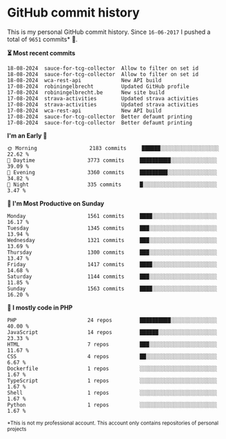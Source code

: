 # GitHub commit history
This is my personal GitHub commit history. Since <!--START_SECTION:first-commit-date-->`16-06-2017`<!--END_SECTION:first-commit-date--> I pushed a total of <!--START_SECTION:total-commit-count-->`9651`<!--END_SECTION:total-commit-count--> commits* 🎉.

<!--START_SECTION:most-recent-commits-->
**⏳ Most recent commits**
                                        
```text
18-08-2024  sauce-for-tcg-collector  Allow to filter on set id
18-08-2024  sauce-for-tcg-collector  Allow to filter on set id
18-08-2024  wca-rest-api             New API build
17-08-2024  robiningelbrecht         Updated GitHub profile
17-08-2024  robiningelbrecht.be      New site build
17-08-2024  strava-activities        Updated strava activities
17-08-2024  strava-activities        Updated strava activities
17-08-2024  wca-rest-api             New API build
17-08-2024  sauce-for-tcg-collector  Better defaumt printing
17-08-2024  sauce-for-tcg-collector  Better defaumt printing
```
<!--END_SECTION:most-recent-commits-->  

<!--START_SECTION:commits-per-day-time-->
**I&#039;m an Early 🐤**

```text
🌞 Morning                 2183 commits     ██████░░░░░░░░░░░░░░░░░░░   22.62 %
🌆 Daytime                 3773 commits     ██████████░░░░░░░░░░░░░░░   39.09 %
🌃 Evening                 3360 commits     █████████░░░░░░░░░░░░░░░░   34.82 %
🌙 Night                   335 commits      █░░░░░░░░░░░░░░░░░░░░░░░░   3.47 %
```
<!--END_SECTION:commits-per-day-time-->  

<!--START_SECTION:commits-per-weekday-->
**📅 I&#039;m Most Productive on Sunday**

```text
Monday                    1561 commits     ████░░░░░░░░░░░░░░░░░░░░░   16.17 %
Tuesday                   1345 commits     ███░░░░░░░░░░░░░░░░░░░░░░   13.94 %
Wednesday                 1321 commits     ███░░░░░░░░░░░░░░░░░░░░░░   13.69 %
Thursday                  1300 commits     ███░░░░░░░░░░░░░░░░░░░░░░   13.47 %
Friday                    1417 commits     ████░░░░░░░░░░░░░░░░░░░░░   14.68 %
Saturday                  1144 commits     ███░░░░░░░░░░░░░░░░░░░░░░   11.85 %
Sunday                    1563 commits     ████░░░░░░░░░░░░░░░░░░░░░   16.20 %
```
<!--END_SECTION:commits-per-weekday-->  

<!--START_SECTION:repos-per-language-->
**💬 I mostly code in PHP**

```text
PHP                       24 repos         ██████████░░░░░░░░░░░░░░░   40.00 %
JavaScript                14 repos         ██████░░░░░░░░░░░░░░░░░░░   23.33 %
HTML                      7 repos          ███░░░░░░░░░░░░░░░░░░░░░░   11.67 %
CSS                       4 repos          ██░░░░░░░░░░░░░░░░░░░░░░░   6.67 %
Dockerfile                1 repos          ░░░░░░░░░░░░░░░░░░░░░░░░░   1.67 %
TypeScript                1 repos          ░░░░░░░░░░░░░░░░░░░░░░░░░   1.67 %
Shell                     1 repos          ░░░░░░░░░░░░░░░░░░░░░░░░░   1.67 %
Python                    1 repos          ░░░░░░░░░░░░░░░░░░░░░░░░░   1.67 %
```
<!--END_SECTION:repos-per-language-->  

<sub>*This is not my professional account. This account only contains repositories of personal projects</sub>

